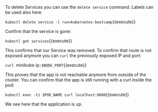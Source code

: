 To delete Services you can use the `delete service` command. Labels can be used also here:

`kubectl delete service -l run=kubernetes-bootcamp`{{execute}}

Confirm that the service is gone:

`kubectl get services`{{execute}}

This confirms that our Service was removed. To confirm that route is not exposed anymore you can `curl` the previously exposed IP and port:

`curl `minikube ip`:$NODE_PORT`{{execute}}

This proves that the app is not reachable anymore from outside of the cluster.
You can confirm that the app is still running with a curl inside the pod:

`kubectl exec -ti $POD_NAME curl localhost:8080`{{execute}}

We see here that the application is up.
